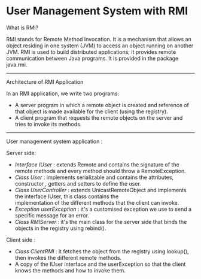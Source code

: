 # User Management System with RMI

What is RMI?

RMI stands for Remote Method Invocation. It is a mechanism that allows an object residing in one system (JVM) to access an object running on another JVM.
RMI is used to build distributed applications; it provides remote communication between Java programs. It is provided in the package java.rmi.

----------------------------------------------------------------------------------------------------------------------------------------------------------
Architecture of RMI Application

In an RMI application, we write two programs:
  * A server program in which a remote object is created and reference of that object is made available for the client (using the registry).
  * A client program that requests the remote objects on the server and tries to invoke its methods.
 
 
 ---------------------------------------------------------------------------------------------------------------------------------------------------------
 User management system application : 
 
 
 Server side: 
 
  * *Interface IUser* : extends Remote and contains the signature of the remote methods and every method should throw a RemoteException.
  * *Class User* : implements serializable and contains the attributes, constructor , getters and setters to define the user.
  * *Class UserController* : extends UnicastRemoteObject and implements the interface IUser, this class contains the  
implementation of the different methods that the client can invoke.
  * *Exception userException* : it's a customised exception we use to send a specific message for an error. 
  * *Class RMIServer* : it's the main class for the server side that binds the objects in the registry using rebind().
  
  
  Client side :
  
   * *Class ClientRMI* : it fetches the object from the registry using lookup(), then invokes the different remote methods.
   * A copy of the IUser interface and the userException so that the client knows the methods and how to invoke them. 
